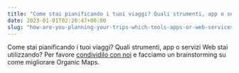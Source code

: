 ```yaml
---
title: "Come stai pianificando i tuoi viaggi? Quali strumenti, app o servizi Web stai utilizzando? Condividilo con noi e riflettiamo su come migliorare Organic Maps."
date: 2023-01-01T02:20:47+00:00
slug: "how-are-you-planning-your-trips-which-tools-apps-or-web-services-are-you-using-please-share-it-with-us-and-let-s-brainstorm-how-organic-maps-can-be-improved"
---
```


Come stai pianificando i tuoi viaggi? Quali strumenti, app o servizi Web stai utilizzando? Per favore [condividilo con noi](https://github.com/organicmaps/organicmaps/discussions/4178) e facciamo un brainstorming su come migliorare Organic Maps.